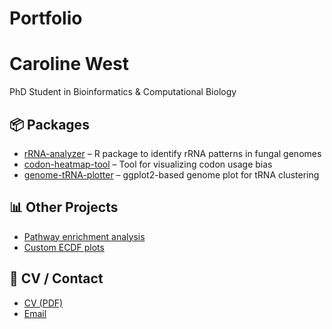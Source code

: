 # Portfolio
# Caroline West
PhD Student in Bioinformatics & Computational Biology

## 📦 Packages
- [rRNA-analyzer](https://github.com/carolinewest/rRNA-analyzer) – R package to identify rRNA patterns in fungal genomes
- [codon-heatmap-tool](https://github.com/carolinewest/codon-heatmap-tool) – Tool for visualizing codon usage bias
- [genome-tRNA-plotter](https://github.com/carolinewest/genome-tRNA-plotter) – ggplot2-based genome plot for tRNA clustering

## 📊 Other Projects
- [Pathway enrichment analysis](https://github.com/carolinewest/pathway-enrichment-kegg)
- [Custom ECDF plots](https://github.com/carolinewest/ecdf-bioinfo)

## 📄 CV / Contact
- [CV (PDF)](cv.pdf)
- [Email](mailto:caroline.west319@gmail.com)
